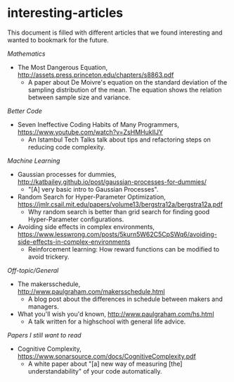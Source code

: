 # interesting-articles
This document is filled with different articles that we found interesting and wanted to bookmark for the future.


*Mathematics*

- The Most Dangerous Equation, http://assets.press.princeton.edu/chapters/s8863.pdf
  - A paper about De Moivre's equation on the standard deviation of the sampling distribution of the mean. 
    The equation shows the relation between sample size and variance.


*Better Code*

- Seven Ineffective Coding Habits of Many Programmers, https://www.youtube.com/watch?v=ZsHMHukIlJY
  - An Istambul Tech Talks talk about tips and refactoring steps on reducing code complexity.


*Machine Learning*

- Gaussian processes for dummies, http://katbailey.github.io/post/gaussian-processes-for-dummies/
  - "[A] very basic intro to Gaussian Processes".
- Random Search for Hyper-Parameter Optimization, https://jmlr.csail.mit.edu/papers/volume13/bergstra12a/bergstra12a.pdf
  - Why random search is better than grid search for finding good Hyper-Parameter configurations.
- Avoiding side effects in complex environments, https://www.lesswrong.com/posts/5kurn5W62C5CpSWq6/avoiding-side-effects-in-complex-environments
  - Reinforcement learning: How reward functions can be modified to avoid trickery.

  
*Off-topic/General*

- The makersschedule, http://www.paulgraham.com/makersschedule.html
  - A blog post about the differences in schedule between makers and managers.
- What you'll wish you'd known, http://www.paulgraham.com/hs.html
  - A talk written for a highschool with general life advice.


*Papers I still want to read*

- Cognitive Complexity, https://www.sonarsource.com/docs/CognitiveComplexity.pdf
  - A white paper about "[a] new way of measuring [the] understandability" of your code automatically.
 
 
